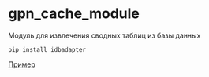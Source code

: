 # gpn_cache_module
Модуль для извлечения сводных таблиц из базы данных

```pip install idbadapter```

[Пример](example.ipynb)
